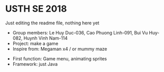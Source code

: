 # USTH SE 2018 
Just editing the readme file, nothing here yet

- Group members: Le Huy Duc-036, Cao Phuong Linh-091, Bui Vu Huy-082, Huynh Vinh Nam-114
- Project: make a game
- Inspire from: Megaman x4 / or mummy maze
+ First function: Game menu, animating sprites
+ Framework: just Java
